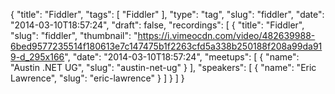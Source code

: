 {
  "title": "Fiddler",
  "tags": [
    "Fiddler"
  ],
  "type": "tag",
  "slug": "fiddler",
  "date": "2014-03-10T18:57:24",
  "draft": false,
  "recordings": [
    {
      "title": "Fiddler",
      "slug": "fiddler",
      "thumbnail": "https://i.vimeocdn.com/video/482639988-6bed9577235514f180613e7c147475b1f2263cfd5a338b250188f208a99da919-d_295x166",
      "date": "2014-03-10T18:57:24",
      "meetups": [
        {
          "name": "Austin .NET UG",
          "slug": "austin-net-ug"
        }
      ],
      "speakers": [
        {
          "name": "Eric Lawrence",
          "slug": "eric-lawrence"
        }
      ]
    }
  ]
}